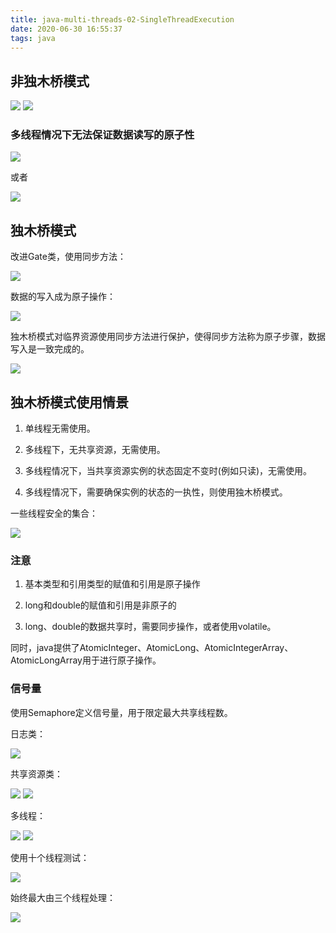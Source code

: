 ```yaml
---
title: java-multi-threads-02-SingleThreadExecution
date: 2020-06-30 16:55:37
tags: java
---
```

 
## 非独木桥模式

<img src='java-multi-threads-02-SingleThreadExecution\2619ea40-d1b6-48e0-a5d0-93568cd7aacb.jpg'>

<img src='java-multi-threads-02-SingleThreadExecution\ae265d24-1343-4378-a3f4-fbbcec2b2466.jpg'>

### 多线程情况下无法保证数据读写的原子性

<img src='java-multi-threads-02-SingleThreadExecution\bc9de022-6c79-4685-9010-3697d18e2070.jpg'>

或者

<img src='java-multi-threads-02-SingleThreadExecution\563bf6c6-7ac4-4ac9-b8f9-b1d7273b1b13.jpg'>

## 独木桥模式

改进Gate类，使用同步方法：

<img src='java-multi-threads-02-SingleThreadExecution\f06854ea-8525-4f9a-ac27-56c8639997bf.jpg'>

数据的写入成为原子操作：

<img src='java-multi-threads-02-SingleThreadExecution\5152a815-bfff-4225-8eca-bafd4f97d700.jpg'>

独木桥模式对临界资源使用同步方法进行保护，使得同步方法称为原子步骤，数据写入是一致完成的。

<img src='java-multi-threads-02-SingleThreadExecution\bd246f40-e3a1-448b-bcbd-f42a485c2a59.jpg'>

## 独木桥模式使用情景

1. 单线程无需使用。

2. 多线程下，无共享资源，无需使用。

3. 多线程情况下，当共享资源实例的状态固定不变时(例如只读)，无需使用。

4. 多线程情况下，需要确保实例的状态的一执性，则使用独木桥模式。

一些线程安全的集合：

<img src='java-multi-threads-02-SingleThreadExecution\63c5aa12-e48e-4523-8a8f-72b0f674aae3.jpg'>

### 注意

1. 基本类型和引用类型的赋值和引用是原子操作

2. long和double的赋值和引用是非原子的

3. long、double的数据共享时，需要同步操作，或者使用volatile。

同时，java提供了AtomicInteger、AtomicLong、AtomicIntegerArray、AtomicLongArray用于进行原子操作。

### 信号量

使用Semaphore定义信号量，用于限定最大共享线程数。

日志类：

<img src='java-multi-threads-02-SingleThreadExecution\df4d53b5-f828-4a97-b2cb-be3d876712d7.jpg'>

共享资源类：

<img src='java-multi-threads-02-SingleThreadExecution\48519950-9920-4c93-8f50-796e2298f376.jpg'>
<img src='java-multi-threads-02-SingleThreadExecution\81ec581e-145e-4d9b-a8a9-9688353daf1b.jpg'>

多线程：

<img src='java-multi-threads-02-SingleThreadExecution\513a5a14-181f-481c-9658-c1cb092a7d4f.jpg'>
<img src='java-multi-threads-02-SingleThreadExecution\1cb2f187-4014-4e1c-8a92-ad3dee2d53ca.jpg'>

使用十个线程测试：

<img src='java-multi-threads-02-SingleThreadExecution\3c7018a5-1011-4a39-937e-c927d789d98f.jpg'>

始终最大由三个线程处理：

<img src='java-multi-threads-02-SingleThreadExecution\efd50d25-536d-4535-8818-a5b015f08bf7.jpg'>








